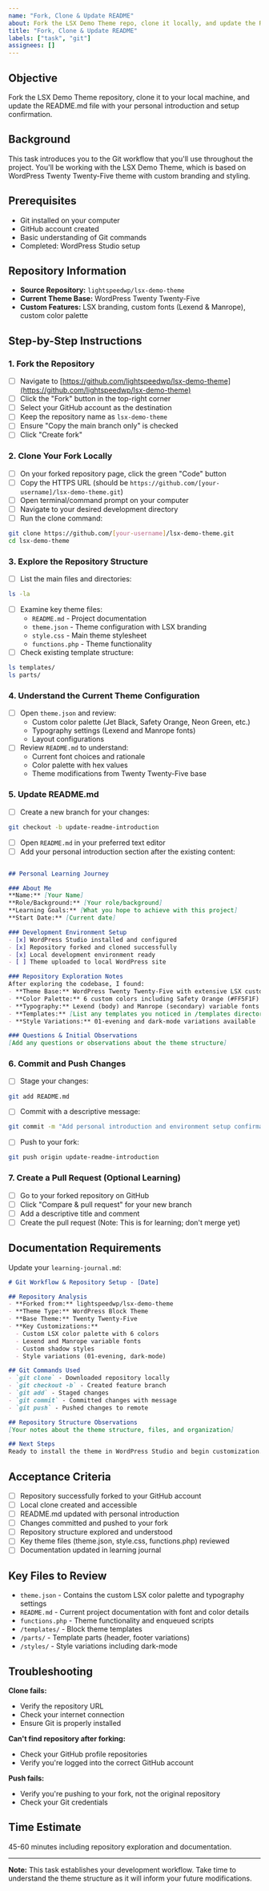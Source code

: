```yaml
---
name: "Fork, Clone & Update README"
about: Fork the LSX Demo Theme repo, clone it locally, and update the README.md
title: "Fork, Clone & Update README"
labels: ["task", "git"]
assignees: []
---
```


## Objective
Fork the LSX Demo Theme repository, clone it to your local machine, and update the README.md file with your personal introduction and setup confirmation.

## Background
This task introduces you to the Git workflow that you'll use throughout the project. You'll be working with the LSX Demo Theme, which is based on WordPress Twenty Twenty-Five theme with custom branding and styling.

## Prerequisites
- Git installed on your computer
- GitHub account created
- Basic understanding of Git commands
- Completed: WordPress Studio setup

## Repository Information
- **Source Repository:** `lightspeedwp/lsx-demo-theme`
- **Current Theme Base:** WordPress Twenty Twenty-Five
- **Custom Features:** LSX branding, custom fonts (Lexend & Manrope), custom color palette

## Step-by-Step Instructions

### 1. Fork the Repository
- [ ] Navigate to [https://github.com/lightspeedwp/lsx-demo-theme](https://github.com/lightspeedwp/lsx-demo-theme)
- [ ] Click the "Fork" button in the top-right corner
- [ ] Select your GitHub account as the destination
- [ ] Keep the repository name as `lsx-demo-theme`
- [ ] Ensure "Copy the main branch only" is checked
- [ ] Click "Create fork"

### 2. Clone Your Fork Locally
- [ ] On your forked repository page, click the green "Code" button
- [ ] Copy the HTTPS URL (should be `https://github.com/[your-username]/lsx-demo-theme.git`)
- [ ] Open terminal/command prompt on your computer
- [ ] Navigate to your desired development directory
- [ ] Run the clone command:
```bash
git clone https://github.com/[your-username]/lsx-demo-theme.git
cd lsx-demo-theme
```

### 3. Explore the Repository Structure
- [ ] List the main files and directories:
```bash
ls -la
```
- [ ] Examine key theme files:
  - `README.md` - Project documentation
  - `theme.json` - Theme configuration with LSX branding
  - `style.css` - Main theme stylesheet
  - `functions.php` - Theme functionality
- [ ] Check existing template structure:
```bash
ls templates/
ls parts/
```

### 4. Understand the Current Theme Configuration
- [ ] Open `theme.json` and review:
  - Custom color palette (Jet Black, Safety Orange, Neon Green, etc.)
  - Typography settings (Lexend and Manrope fonts)
  - Layout configurations
- [ ] Review `README.md` to understand:
  - Current font choices and rationale
  - Color palette with hex values
  - Theme modifications from Twenty Twenty-Five base

### 5. Update README.md
- [ ] Create a new branch for your changes:
```bash
git checkout -b update-readme-introduction
```
- [ ] Open `README.md` in your preferred text editor
- [ ] Add your personal introduction section after the existing content:

```markdown

## Personal Learning Journey

### About Me
**Name:** [Your Name]  
**Role/Background:** [Your role/background]  
**Learning Goals:** [What you hope to achieve with this project]  
**Start Date:** [Current date]

### Development Environment Setup
- [x] WordPress Studio installed and configured
- [x] Repository forked and cloned successfully
- [x] Local development environment ready
- [ ] Theme uploaded to local WordPress site

### Repository Exploration Notes
After exploring the codebase, I found:
- **Theme Base:** WordPress Twenty Twenty-Five with extensive LSX customizations
- **Color Palette:** 6 custom colors including Safety Orange (#FF5F1F) and Neon Green (#00FF85)
- **Typography:** Lexend (body) and Manrope (secondary) variable fonts
- **Templates:** [List any templates you noticed in /templates directory]
- **Style Variations:** 01-evening and dark-mode variations available

### Questions & Initial Observations
[Add any questions or observations about the theme structure]
```

### 6. Commit and Push Changes
- [ ] Stage your changes:
```bash
git add README.md
```
- [ ] Commit with a descriptive message:
```bash
git commit -m "Add personal introduction and environment setup confirmation"
```
- [ ] Push to your fork:
```bash
git push origin update-readme-introduction
```

### 7. Create a Pull Request (Optional Learning)
- [ ] Go to your forked repository on GitHub
- [ ] Click "Compare & pull request" for your new branch
- [ ] Add a descriptive title and comment
- [ ] Create the pull request (Note: This is for learning; don't merge yet)

## Documentation Requirements
Update your `learning-journal.md`:

```markdown
# Git Workflow & Repository Setup - [Date]

## Repository Analysis
- **Forked from:** lightspeedwp/lsx-demo-theme
- **Theme Type:** WordPress Block Theme
- **Base Theme:** Twenty Twenty-Five
- **Key Customizations:**
  - Custom LSX color palette with 6 colors
  - Lexend and Manrope variable fonts
  - Custom shadow styles
  - Style variations (01-evening, dark-mode)

## Git Commands Used
- `git clone` - Downloaded repository locally
- `git checkout -b` - Created feature branch
- `git add` - Staged changes
- `git commit` - Committed changes with message
- `git push` - Pushed changes to remote

## Repository Structure Observations
[Your notes about the theme structure, files, and organization]

## Next Steps
Ready to install the theme in WordPress Studio and begin customization.
```

## Acceptance Criteria
- [ ] Repository successfully forked to your GitHub account
- [ ] Local clone created and accessible
- [ ] README.md updated with personal introduction
- [ ] Changes committed and pushed to your fork
- [ ] Repository structure explored and understood
- [ ] Key theme files (theme.json, style.css, functions.php) reviewed
- [ ] Documentation updated in learning journal

## Key Files to Review
- `theme.json` - Contains the custom LSX color palette and typography settings
- `README.md` - Current project documentation with font and color details
- `functions.php` - Theme functionality and enqueued scripts
- `/templates/` - Block theme templates
- `/parts/` - Template parts (header, footer variations)
- `/styles/` - Style variations including dark-mode

## Troubleshooting
**Clone fails:**
- Verify the repository URL
- Check your internet connection
- Ensure Git is properly installed

**Can't find repository after forking:**
- Check your GitHub profile repositories
- Verify you're logged into the correct GitHub account

**Push fails:**
- Verify you're pushing to your fork, not the original repository
- Check your Git credentials

## Time Estimate
45-60 minutes including repository exploration and documentation.

---
**Note:** This task establishes your development workflow. Take time to understand the theme structure as it will inform your future modifications.